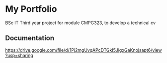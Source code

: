 # My Portfolio
BSc IT Third year project for module CMPG323, to develop a technical cv

## Documentation
https://drive.google.com/file/d/1Pj2mgUvqAPcDTGkI5JlgxGaKnojsapt6/view?usp=sharing
